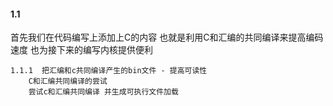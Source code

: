 #### 1.1

首先我们在代码编写上添加上C的内容 也就是利用C和汇编的共同编译来提高编码速度 也为接下来的编写内核提供便利

    1.1.1  把汇编和c共同编译产生的bin文件 - 提高可读性
		C和汇编共同编译的尝试
		尝试c和汇编共同编译 并生成可执行文件加载
